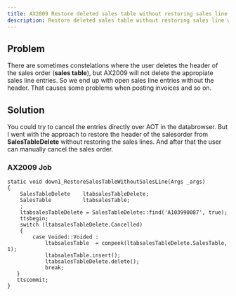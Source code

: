 ```yaml
---
title: AX2009 Restore deleted sales table without restoring sales line
description: Restore deleted sales table without restoring sales line with X++
---
```


## Problem

There are sometimes constelations where the user deletes the header of the sales order (**sales table**), but AX2009 will not delete the appropiate sales line entries. So we end up with open sales line entries without the header. That causes some problems when posting invoices and so on.

## Solution

You could try to cancel the entries directly over AOT in the databrowser. But I went with the approach to restore the header of the salesorder from **SalesTableDelete** without restoring the sales lines. And after that the user can manually cancel the sales order.

### AX2009 Job

```text
static void down1_RestoreSalesTableWithoutSalesLine(Args _args)
{
    SalesTableDelete    ltabsalesTableDelete;
    SalesTable          ltabsalesTable;
    ;
    ltabsalesTableDelete = SalesTableDelete::find('A103990087', true);
    ttsbegin;
    switch (ltabsalesTableDelete.Cancelled)
    {
        case Voided::Voided :
            ltabsalesTable  = conpeek(ltabsalesTableDelete.SalesTable, 1);
            ltabsalesTable.insert();
            ltabsalesTableDelete.delete();
            break;
   }
   ttscommit;
}
```
